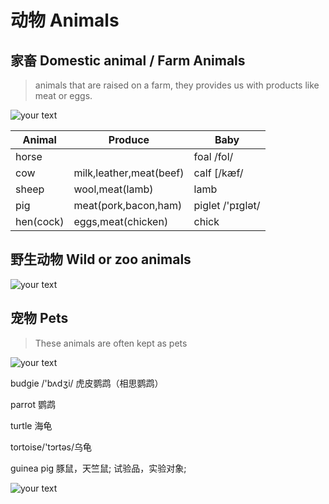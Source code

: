 # 动物 Animals

## 家畜 Domestic animal / Farm Animals

> animals that are raised on a farm, they provides us with products like meat or eggs.

![your text](http://o7bk1ffzo.bkt.clouddn.com/1483707426868)



| Animal    | Produce                 | Baby              |
| --------- | ----------------------- | ----------------- |
| horse     |                         | foal /fol/        |
| cow       | milk,leather,meat(beef) | calf [/kæf/       |
| sheep     | wool,meat(lamb)         | lamb              |
| pig       | meat(pork,bacon,ham)    | piglet  /'pɪɡlət/ |
| hen(cock) | eggs,meat(chicken)      | chick             |



## 野生动物 Wild or zoo animals

![your text](http://o7bk1ffzo.bkt.clouddn.com/1483707714360)



## 宠物 Pets

> These animals are often kept as pets

![your text](http://o7bk1ffzo.bkt.clouddn.com/1483707737467)

budgie /'bʌdʒi/  虎皮鹦鹉（相思鹦鹉）

parrot 鹦鹉

turtle 海龟

tortoise/'tɔrtəs/乌龟

guinea pig  豚鼠，天竺鼠; 试验品，实验对象;

![your text](http://o7bk1ffzo.bkt.clouddn.com/1478091889642)